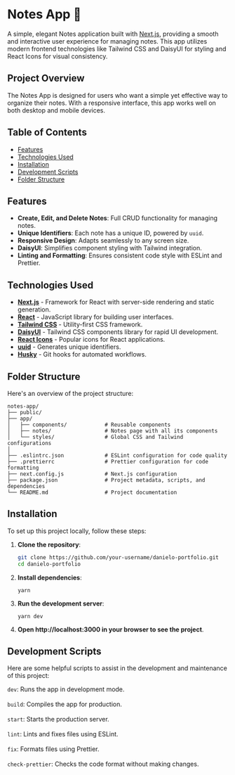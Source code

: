 # Notes App 📝

A simple, elegant Notes application built with [Next.js](https://nextjs.org/), providing a smooth and interactive user experience for managing notes. This app utilizes modern frontend technologies like Tailwind CSS and DaisyUI for styling and React Icons for visual consistency.

## Project Overview

The Notes App is designed for users who want a simple yet effective way to organize their notes. With a responsive interface, this app works well on both desktop and mobile devices.

## Table of Contents

- [Features](#features)
- [Technologies Used](#technologies-used)
- [Installation](#installation)
- [Development Scripts](#development-scripts)
- [Folder Structure](#folder-structure)

## Features

- **Create, Edit, and Delete Notes**: Full CRUD functionality for managing notes.
- **Unique Identifiers**: Each note has a unique ID, powered by `uuid`.
- **Responsive Design**: Adapts seamlessly to any screen size.
- **DaisyUI**: Simplifies component styling with Tailwind integration.
- **Linting and Formatting**: Ensures consistent code style with ESLint and Prettier.

## Technologies Used

- **[Next.js](https://nextjs.org/)** - Framework for React with server-side rendering and static generation.
- **[React](https://reactjs.org/)** - JavaScript library for building user interfaces.
- **[Tailwind CSS](https://tailwindcss.com/)** - Utility-first CSS framework.
- **[DaisyUI](https://daisyui.com/)** - Tailwind CSS components library for rapid UI development.
- **[React Icons](https://react-icons.github.io/react-icons/)** - Popular icons for React applications.
- **[uuid](https://www.npmjs.com/package/uuid)** - Generates unique identifiers.
- **[Husky](https://typicode.github.io/husky/)** - Git hooks for automated workflows.

## Folder Structure

Here's an overview of the project structure:

```plaintext
notes-app/
├── public/                    
├── app/                       
│   ├── components/            # Reusable components
│   ├── notes/                 # Notes page with all its components
│   └── styles/                # Global CSS and Tailwind configurations
│
├── .eslintrc.json             # ESLint configuration for code quality
├── .prettierrc                # Prettier configuration for code formatting
├── next.config.js             # Next.js configuration
├── package.json               # Project metadata, scripts, and dependencies
└── README.md                  # Project documentation
```

## Installation

To set up this project locally, follow these steps:

1. **Clone the repository**:
   ```bash
   git clone https://github.com/your-username/danielo-portfolio.git
   cd danielo-portfolio

2. **Install dependencies**:
   ```tsx
   yarn

3. **Run the development server**:
   ```tsx
   yarn dev

4. **Open http://localhost:3000 in your browser to see the project**.

## Development Scripts

Here are some helpful scripts to assist in the development and maintenance of this project:

```dev```: Runs the app in development mode. <br/><br/>
```build```: Compiles the app for production. <br/><br/>
```start```: Starts the production server. <br/><br/>
```lint```: Lints and fixes files using ESLint. <br/><br/>
```fix```: Formats files using Prettier. <br/><br/>
```check-prettier```: Checks the code format without making changes.
